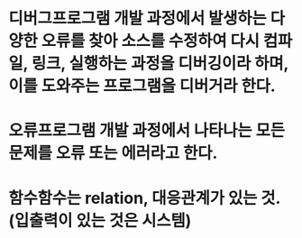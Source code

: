 # 디버그프로그램 개발 과정에서 발생하는 다양한 오류를 찾아 소스를 수정하여 다시 컴파일, 링크, 실행하는 과정을 디버깅이라 하며, 이를 도와주는 프로그램을 디버거라 한다.
# 오류프로그램 개발 과정에서 나타나는 모든 문제를 오류 또는 에러라고 한다.
# 함수함수는 relation, 대응관계가 있는 것. (입출력이 있는 것은 시스템)
